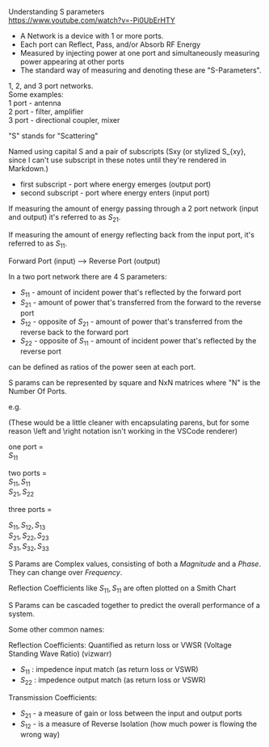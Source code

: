 Understanding S parameters  
https://www.youtube.com/watch?v=-Pi0UbErHTY

- A Network is a device with 1 or more ports. 
- Each port can Reflect, Pass, and/or Absorb RF Energy
- Measured by injecting power at one port and simultaneously measuring power appearing at other ports
- The standard way of measuring and denoting these are "S-Parameters".


1, 2, and 3 port networks.  
Some examples:  
1 port - antenna  
2 port - filter, amplifier  
3 port - directional coupler, mixer  

"S" stands for "Scattering"

Named using capital S and a pair of subscripts (Sxy (or stylized S_{xy}, since I can't use subscript in these notes until they're rendered in Markdown.)  
- first subscript - port where energy emerges (output port)
- second subscript - port where energy enters (input port)

If measuring the amount of energy passing through a 2 port network (input and output) it's referred to as $S_{21}$.  

If measuring the amount of energy reflecting back from the input port, it's referred to as $S_{11}$.  

Forward Port (input) --> Reverse Port (output)

In a two port network there are 4 S parameters:
- $S_{11}$ - amount of incident power that's reflected by the forward port
- $S_{21}$ - amount of power that's transferred from the forward to the reverse port
- $S_{12}$ - opposite of $S_{21}$ - amount of power that's transferred from the reverse back to the forward port
- $S_{22}$ - opposite of $S_{11}$ - amount of incident power that's reflected by the reverse port

can be defined as ratios of the power seen at each port.

S params can be represented by square and NxN matrices where "N" is the Number Of Ports.

e.g.

(These would be a little cleaner with encapsulating parens, but for some reason \left and \right notation isn't working in the VSCode renderer)

one port =  
$S_{11}$ 

two ports =  
$S_{11}, S_{11}$  
$S_{21}, S_{22}$  

three ports = 

$S_{11}, S_{12}, S_{13}$  
$S_{21}, S_{22}, S_{23}$  
$S_{31}, S_{32}, S_{33}$  


S Params are Complex values, consisting of both a *Magnitude* and a *Phase*. They can change over *Frequency*.

Reflection Coefficients like $S_{11}, S_{11}$ are often plotted on a Smith Chart

S Params can be cascaded together to predict the overall performance of a system.

Some other common names:

Reflection Coefficients:
Quantified as return loss or VWSR (Voltage Standing Wave Ratio) (vizwarr)
- $S_{11}$ : impedence input match (as return loss or VSWR)
- $S_{22}$ : impedence output match (as return loss or VSWR)

Transmission Coefficients:
- $S_{21}$ - a measure of gain or loss between the input and output ports
- $S_{12}$ - is a measure of Reverse Isolation (how much power is flowing the wrong way)



